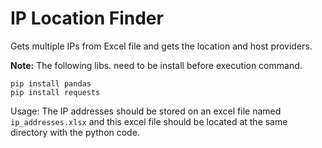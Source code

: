 # IP Location Finder

Gets multiple IPs from Excel file and gets the location and host providers.

__Note:__ The following libs. need to be install before execution command. 

```
pip install pandas
pip install requests
```

Usage: The IP addresses should be stored on an excel file named ```ip_addresses.xlsx``` and this excel file should be located at the same directory with the python code.
